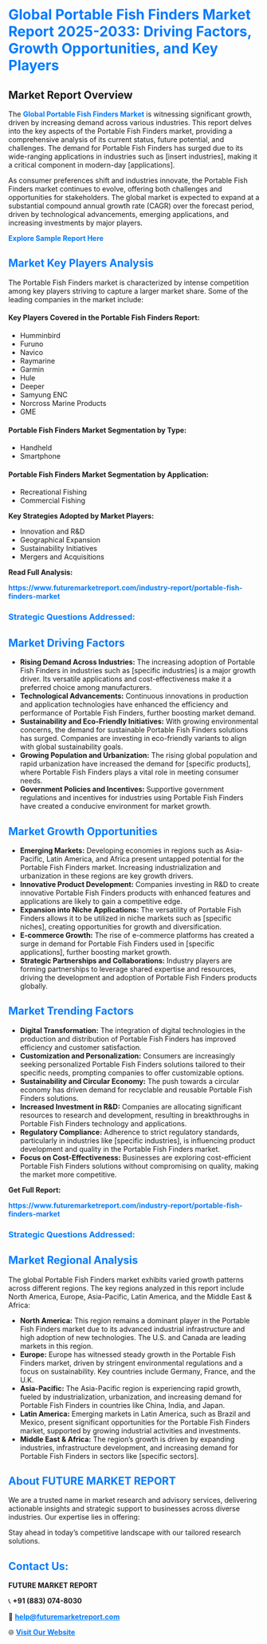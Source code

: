 <h1 style="color: #007BFF;">Global Portable Fish Finders Market Report 2025-2033: Driving Factors, Growth Opportunities, and Key Players</h1>

<section id="overview">
<h2>Market Report Overview</h2>
<p>The <a href="https://www.futuremarketreport.com/industry-report/portable-fish-finders-market" style="color: #007BFF; text-decoration: none;"><strong>Global Portable Fish Finders Market</strong></a> is witnessing significant growth, driven by increasing demand across various industries. This report delves into the key aspects of the Portable Fish Finders market, providing a comprehensive analysis of its current status, future potential, and challenges. The demand for Portable Fish Finders has surged due to its wide-ranging applications in industries such as [insert industries], making it a critical component in modern-day [applications].</p>
<p>As consumer preferences shift and industries innovate, the Portable Fish Finders market continues to evolve, offering both challenges and opportunities for stakeholders. The global market is expected to expand at a substantial compound annual growth rate (CAGR) over the forecast period, driven by technological advancements, emerging applications, and increasing investments by major players.</p>
</section>

<section id="overview">
<p><a href="https://www.futuremarketreport.com/request-sample/reportId=42188" style="color: #007BFF; text-decoration: none;"><strong>Explore Sample Report Here</strong></a></p>
</section>

<section id="key-players">
<h2 style="color: #007BFF;">Market Key Players Analysis</h2>
<p>The Portable Fish Finders market is characterized by intense competition among key players striving to capture a larger market share. Some of the leading companies in the market include:</p>
<h4>Key Players Covered in the Portable Fish Finders Report:</h4>
<ul><li>Humminbird</li><li>Furuno</li><li>Navico</li><li>Raymarine</li><li>Garmin</li><li>Hule</li><li>Deeper</li><li>Samyung ENC</li><li>Norcross Marine Products</li><li>GME</li></ul>
<h4>Portable Fish Finders Market Segmentation by Type:</h4>
<ul><li>Handheld</li><li>Smartphone</li></ul>

<h4>Portable Fish Finders Market Segmentation by Application:</h4>
<ul><li>Recreational Fishing</li><li>Commercial Fishing</li></ul>
<p><strong>Key Strategies Adopted by Market Players:</strong></p>
<ul>
<li>Innovation and R&D</li>
<li>Geographical Expansion</li>
<li>Sustainability Initiatives</li>
<li>Mergers and Acquisitions</li>
</ul>
</section>

<section>
<p><strong>Read Full Analysis: </strong></p><a href="https://www.futuremarketreport.com/industry-report/portable-fish-finders-market" style="color: #007BFF; text-decoration: none;"><strong>https://www.futuremarketreport.com/industry-report/portable-fish-finders-market</strong></a>
<h3 style="color: #007BFF;">Strategic Questions Addressed:</h3>
</section>

<section id="driving-factors">
<h2 style="color: #007BFF;">Market Driving Factors</h2>
<ul>
<li><strong>Rising Demand Across Industries:</strong> The increasing adoption of Portable Fish Finders in industries such as [specific industries] is a major growth driver. Its versatile applications and cost-effectiveness make it a preferred choice among manufacturers.</li>
<li><strong>Technological Advancements:</strong> Continuous innovations in production and application technologies have enhanced the efficiency and performance of Portable Fish Finders, further boosting market demand.</li>
<li><strong>Sustainability and Eco-Friendly Initiatives:</strong> With growing environmental concerns, the demand for sustainable Portable Fish Finders solutions has surged. Companies are investing in eco-friendly variants to align with global sustainability goals.</li>
<li><strong>Growing Population and Urbanization:</strong> The rising global population and rapid urbanization have increased the demand for [specific products], where Portable Fish Finders plays a vital role in meeting consumer needs.</li>
<li><strong>Government Policies and Incentives:</strong> Supportive government regulations and incentives for industries using Portable Fish Finders have created a conducive environment for market growth.</li>
</ul>
</section>

<section id="growth-opportunities">
<h2 style="color: #007BFF;">Market Growth Opportunities</h2>
<ul>
<li><strong>Emerging Markets:</strong> Developing economies in regions such as Asia-Pacific, Latin America, and Africa present untapped potential for the Portable Fish Finders market. Increasing industrialization and urbanization in these regions are key growth drivers.</li>
<li><strong>Innovative Product Development:</strong> Companies investing in R&D to create innovative Portable Fish Finders products with enhanced features and applications are likely to gain a competitive edge.</li>
<li><strong>Expansion into Niche Applications:</strong> The versatility of Portable Fish Finders allows it to be utilized in niche markets such as [specific niches], creating opportunities for growth and diversification.</li>
<li><strong>E-commerce Growth:</strong> The rise of e-commerce platforms has created a surge in demand for Portable Fish Finders used in [specific applications], further boosting market growth.</li>
<li><strong>Strategic Partnerships and Collaborations:</strong> Industry players are forming partnerships to leverage shared expertise and resources, driving the development and adoption of Portable Fish Finders products globally.</li>
</ul>
</section>

<section id="trending-factors">
<h2 style="color: #007BFF;">Market Trending Factors</h2>
<ul>
<li><strong>Digital Transformation:</strong> The integration of digital technologies in the production and distribution of Portable Fish Finders has improved efficiency and customer satisfaction.</li>
<li><strong>Customization and Personalization:</strong> Consumers are increasingly seeking personalized Portable Fish Finders solutions tailored to their specific needs, prompting companies to offer customizable options.</li>
<li><strong>Sustainability and Circular Economy:</strong> The push towards a circular economy has driven demand for recyclable and reusable Portable Fish Finders solutions.</li>
<li><strong>Increased Investment in R&D:</strong> Companies are allocating significant resources to research and development, resulting in breakthroughs in Portable Fish Finders technology and applications.</li>
<li><strong>Regulatory Compliance:</strong> Adherence to strict regulatory standards, particularly in industries like [specific industries], is influencing product development and quality in the Portable Fish Finders market.</li>
<li><strong>Focus on Cost-Effectiveness:</strong> Businesses are exploring cost-efficient Portable Fish Finders solutions without compromising on quality, making the market more competitive.</li>
</ul>
</section>

<section>
<p><strong>Get Full Report: </strong></p><a href="https://www.futuremarketreport.com/industry-report/portable-fish-finders-market" style="color: #007BFF; text-decoration: none;"><strong>https://www.futuremarketreport.com/industry-report/portable-fish-finders-market</strong></a>
<h3 style="color: #007BFF;">Strategic Questions Addressed:</h3>
</section>


<section id="regional-analysis">
<h2 style="color: #007BFF;">Market Regional Analysis</h2>
<p>The global Portable Fish Finders market exhibits varied growth patterns across different regions. The key regions analyzed in this report include North America, Europe, Asia-Pacific, Latin America, and the Middle East & Africa:</p>
<ul>
<li><strong>North America:</strong> This region remains a dominant player in the Portable Fish Finders market due to its advanced industrial infrastructure and high adoption of new technologies. The U.S. and Canada are leading markets in this region.</li>
<li><strong>Europe:</strong> Europe has witnessed steady growth in the Portable Fish Finders market, driven by stringent environmental regulations and a focus on sustainability. Key countries include Germany, France, and the U.K.</li>
<li><strong>Asia-Pacific:</strong> The Asia-Pacific region is experiencing rapid growth, fueled by industrialization, urbanization, and increasing demand for Portable Fish Finders in countries like China, India, and Japan.</li>
<li><strong>Latin America:</strong> Emerging markets in Latin America, such as Brazil and Mexico, present significant opportunities for the Portable Fish Finders market, supported by growing industrial activities and investments.</li>
<li><strong>Middle East & Africa:</strong> The region’s growth is driven by expanding industries, infrastructure development, and increasing demand for Portable Fish Finders in sectors like [specific sectors].</li>
</ul>
</section>

<footer>
<h2 style="color: #007BFF;">About FUTURE MARKET REPORT</h2>
<p>We are a trusted name in market research and advisory services, delivering actionable insights and strategic support to businesses across diverse industries. Our expertise lies in offering:</p>

<p>Stay ahead in today’s competitive landscape with our tailored research solutions.</p>

<h2 style="color: #007BFF;">Contact Us:</h2>
<p><strong>FUTURE MARKET REPORT</strong></p>
<p>📞 <strong>+91 (883) 074-8030</strong></p>
<p>📧 <strong><a href="mailto:help@futuremarketreport.com" style="color: #007BFF;">help@futuremarketreport.com</a></strong></p>
<p>🌐 <strong><a href="https://www.futuremarketreport.com/" style="color: #007BFF;">Visit Our Website</a></strong></p>
</footer>